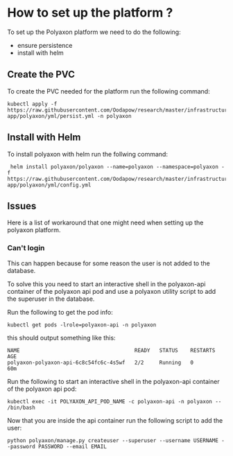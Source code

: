 # How to set up the platform ?

To set up the Polyaxon platform we need to do the following:
 * ensure persistence
 * install with helm

## Create the PVC

To create the PVC needed for the platform run the following command:

```
kubectl apply -f https://raw.githubusercontent.com/Oodapow/research/master/infrastructure/l3-app/polyaxon/yml/persist.yml -n polyaxon
```

## Install with Helm

To install polyaxon with helm run the follwing command:

```
 helm install polyaxon/polyaxon --name=polyaxon --namespace=polyaxon -f https://raw.githubusercontent.com/Oodapow/research/master/infrastructure/l3-app/polyaxon/yml/config.yml
```

## Issues

Here is a list of workaround that one might need when setting up the polyaxon platform.

### Can't login

This can happen because for some reason the user is not added to the database.


To solve this you need to start an interactive shell in the polyaxon-api container of the polyaxon api pod and use a polyaxon utility script to add the superuser in the database.


Run the following to get the pod info:
```
kubectl get pods -lrole=polyaxon-api -n polyaxon
```

this should output something like this:
```
NAME                                     READY   STATUS    RESTARTS   AGE
polyaxon-polyaxon-api-6c8c54fc6c-4s5wf   2/2     Running   0          60m
```

Run the following to start an interactive shell in the polyaxon-api container of the polyaxon api pod:
```
kubectl exec -it POLYAXON_API_POD_NAME -c polyaxon-api -n polyaxon -- /bin/bash
```

Now that you are inside the api container run the following script to add the user:
```
python polyaxon/manage.py createuser --superuser --username USERNAME --password PASSWORD --email EMAIL
```